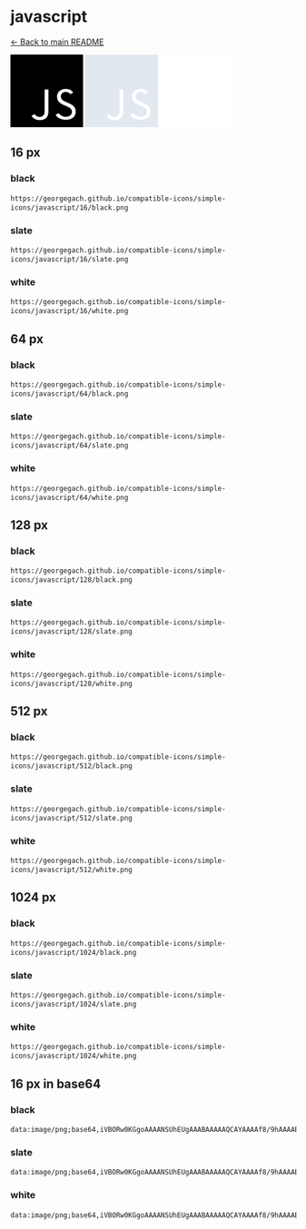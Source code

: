 # javascript

[← Back to main README](../../README.md)


<img src="./128/black.png" width="128" alt="javascript black icon" />
<img src="./128/slate.png" width="128" alt="javascript slate icon" />
<img src="./128/white.png" width="128" alt="javascript white icon" />

## 16 px

### black
```
https://georgegach.github.io/compatible-icons/simple-icons/javascript/16/black.png
```

### slate
```
https://georgegach.github.io/compatible-icons/simple-icons/javascript/16/slate.png
```

### white
```
https://georgegach.github.io/compatible-icons/simple-icons/javascript/16/white.png
```

## 64 px

### black
```
https://georgegach.github.io/compatible-icons/simple-icons/javascript/64/black.png
```

### slate
```
https://georgegach.github.io/compatible-icons/simple-icons/javascript/64/slate.png
```

### white
```
https://georgegach.github.io/compatible-icons/simple-icons/javascript/64/white.png
```

## 128 px

### black
```
https://georgegach.github.io/compatible-icons/simple-icons/javascript/128/black.png
```

### slate
```
https://georgegach.github.io/compatible-icons/simple-icons/javascript/128/slate.png
```

### white
```
https://georgegach.github.io/compatible-icons/simple-icons/javascript/128/white.png
```

## 512 px

### black
```
https://georgegach.github.io/compatible-icons/simple-icons/javascript/512/black.png
```

### slate
```
https://georgegach.github.io/compatible-icons/simple-icons/javascript/512/slate.png
```

### white
```
https://georgegach.github.io/compatible-icons/simple-icons/javascript/512/white.png
```

## 1024 px

### black
```
https://georgegach.github.io/compatible-icons/simple-icons/javascript/1024/black.png
```

### slate
```
https://georgegach.github.io/compatible-icons/simple-icons/javascript/1024/slate.png
```

### white
```
https://georgegach.github.io/compatible-icons/simple-icons/javascript/1024/white.png
```

## 16 px in base64

### black
```
data:image/png;base64,iVBORw0KGgoAAAANSUhEUgAAABAAAAAQCAYAAAAf8/9hAAAABmJLR0QA/wD/AP+gvaeTAAAAz0lEQVQ4je3TPU5CQRQF4O/5E6ksaIgFMVFaG2UTVmwAC7dAxWasaFwBNBYUGBtXYCwgJAQjxgoDhT4K7ktIJOERLD3JTU7mzjlzbmYmQWoH7O0i/jf4I4ODDf13HOE4+CtmqKCcJ0Ebz8Hv8RiaLqZ5EmSP7BtPaKAaKQp5EmTYRxO3aOEja2wySJEEv0An1q4xYP0IKT5RxFfs+cEEJ6hjiBFOM8FqveEGPVziBWPUcIcHXFneSJr4/RunEa+Pc5zhMEzGmKMUpyfrDLbCAqaYL5hRELwgAAAAAElFTkSuQmCC
```

### slate
```
data:image/png;base64,iVBORw0KGgoAAAANSUhEUgAAABAAAAAQCAYAAAAf8/9hAAAABmJLR0QA/wD/AP+gvaeTAAAA8UlEQVQ4je2TvS4DYBSGn/dTYTIY/AzSBKvNTbgHi8UsJlcjEYvNxsjSWFyCQUmkSQlLpYZ+j8HPUmkjNTrTSU7Oc553OLnrvMgEVSZZ/gf8EaAxahjoCjPAHB/9DdJPXIesjDVQz0K5BhBPirQSS+QyoTfWgFJEAAehXBn3IZsmfXR2rAG1foWZAg+g7qjHUJ++b4wEgDDIJ2QDcx6KwS2h/WOEBJVnYJ7Ca600gjUlj5JlcFvKPfAANIcNpGt1T2w1Sg6TLJHS1boLHkUurJyWsACQ4W+0B6UdvK1hDVyNmUY6KXSUN2UxSRPMD4Df1TulcnFiHqlmEQAAAABJRU5ErkJggg==
```

### white
```
data:image/png;base64,iVBORw0KGgoAAAANSUhEUgAAABAAAAAQCAYAAAAf8/9hAAAABmJLR0QA/wD/AP+gvaeTAAAA00lEQVQ4je3TvS5EURTF8d/1kVEpNKKQSdBq8BIqL0DhFVReRqXxBDONQkE0nkCmIBIZQVQjFCzNuZWbzJWZ0kp2snL22Sv/k+xTJYkJNDPJ8H/AlALmxvSf0cFi8QN8YAOrbQh6uCn+DFdl5gKjNgT1kn3hGkfYKRQLbQhqzeIYhzjFa90YFxBUxW+iX852cU/zE4I3LOG93PnGC1awjwc8oiu/9ZTkIMllkq0kt0mGSfaSnCQ5T7KdZJAkVcNvHBW8O6xjDfMYlvrEMrqomgL+pB9zRGhfsH3x2gAAAABJRU5ErkJggg==
```

